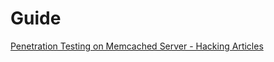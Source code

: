 
# Guide

[Penetration Testing on Memcached Server - Hacking Articles](https://www.hackingarticles.in/penetration-testing-on-memcached-server/)